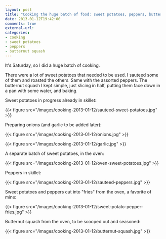 ```yaml
---
layout: post
title: "Cooking the huge batch of food: sweet potatoes, peppers, butternut squash"
date: 2013-01-12T19:42:00
comments: true
external-url: 
categories: 
- cooking
- sweet potatoes
- peppers
- butternut squash
---
```

It's Saturday, so I did a huge batch of cooking.

There were a lot of sweet potatoes that needed to be used. I sauteed some of them and roasted the others. Same with the assorted peppers. The butternut squash I kept simple, just slicing in half, putting them face down in a pan with some water, and baking.

Sweet potatoes in progress already in skillet:

{{< figure src="/images/cooking-2013-01-12/sauteed-sweet-potatoes.jpg" >}}

Preparing onions (and garlic to be added later):

{{< figure src="/images/cooking-2013-01-12/onions.jpg" >}}

{{< figure src="/images/cooking-2013-01-12/garlic.jpg" >}}

A separate batch of sweet potatoes, in the oven:

{{< figure src="/images/cooking-2013-01-12/oven-sweet-potatoes.jpg" >}}

Peppers in skillet:

{{< figure src="/images/cooking-2013-01-12/sauteed-peppers.jpg" >}}

Sweet potatoes and peppers cut into "fries" from the oven, a favorite of mine:

{{< figure src="/images/cooking-2013-01-12/sweet-potato-pepper-fries.jpg" >}}

Butternut squash from the oven, to be scooped out and seasoned:

{{< figure src="/images/cooking-2013-01-12/butternut-squash.jpg" >}}
